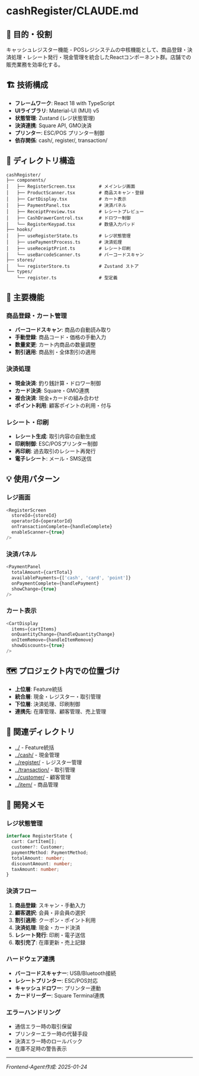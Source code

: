 # cashRegister/CLAUDE.md

## 🎯 目的・役割

キャッシュレジスター機能 - POSレジシステムの中核機能として、商品登録・決済処理・レシート発行・現金管理を統合したReactコンポーネント群。店舗での販売業務を効率化する。

## 🏗️ 技術構成

- **フレームワーク**: React 18 with TypeScript
- **UIライブラリ**: Material-UI (MUI) v5
- **状態管理**: Zustand (レジ状態管理)
- **決済連携**: Square API, GMO決済
- **プリンター**: ESC/POS プリンター制御
- **依存関係**: cash/, register/, transaction/

## 📁 ディレクトリ構造

```
cashRegister/
├── components/
│   ├── RegisterScreen.tsx         # メインレジ画面
│   ├── ProductScanner.tsx         # 商品スキャン・登録
│   ├── CartDisplay.tsx            # カート表示
│   ├── PaymentPanel.tsx           # 決済パネル
│   ├── ReceiptPreview.tsx         # レシートプレビュー
│   ├── CashDrawerControl.tsx      # ドロワー制御
│   └── RegisterKeypad.tsx         # 数値入力パッド
├── hooks/
│   ├── useRegisterState.ts        # レジ状態管理
│   ├── usePaymentProcess.ts       # 決済処理
│   ├── useReceiptPrint.ts         # レシート印刷
│   └── useBarcodeScanner.ts       # バーコードスキャン
├── stores/
│   └── registerStore.ts           # Zustand ストア
└── types/
    └── register.ts                # 型定義
```

## 🔧 主要機能

### 商品登録・カート管理
- **バーコードスキャン**: 商品の自動読み取り
- **手動登録**: 商品コード・価格の手動入力
- **数量変更**: カート内商品の数量調整
- **割引適用**: 商品別・全体割引の適用

### 決済処理
- **現金決済**: 釣り銭計算・ドロワー制御
- **カード決済**: Square・GMO連携
- **複合決済**: 現金+カードの組み合わせ
- **ポイント利用**: 顧客ポイントの利用・付与

### レシート・印刷
- **レシート生成**: 取引内容の自動生成
- **印刷制御**: ESC/POSプリンター制御
- **再印刷**: 過去取引のレシート再発行
- **電子レシート**: メール・SMS送信

## 💡 使用パターン

### レジ画面
```typescript
<RegisterScreen
  storeId={storeId}
  operatorId={operatorId}
  onTransactionComplete={handleComplete}
  enableScanner={true}
/>
```

### 決済パネル
```typescript
<PaymentPanel
  totalAmount={cartTotal}
  availablePayments={['cash', 'card', 'point']}
  onPaymentComplete={handlePayment}
  showChange={true}
/>
```

### カート表示
```typescript
<CartDisplay
  items={cartItems}
  onQuantityChange={handleQuantityChange}
  onItemRemove={handleItemRemove}
  showDiscounts={true}
/>
```

## 🗺️ プロジェクト内での位置づけ

- **上位層**: Feature統括
- **統合層**: 現金・レジスター・取引管理
- **下位層**: 決済処理、印刷制御
- **連携先**: 在庫管理、顧客管理、売上管理

## 🔗 関連ディレクトリ

- [../](../) - Feature統括
- [../cash/](../cash/) - 現金管理
- [../register/](../register/) - レジスター管理
- [../transaction/](../transaction/) - 取引管理
- [../customer/](../customer/) - 顧客管理
- [../item/](../item/) - 商品管理

## 📝 開発メモ

### レジ状態管理
```typescript
interface RegisterState {
  cart: CartItem[];
  customer?: Customer;
  paymentMethod: PaymentMethod;
  totalAmount: number;
  discountAmount: number;
  taxAmount: number;
}
```

### 決済フロー
1. **商品登録**: スキャン・手動入力
2. **顧客選択**: 会員・非会員の選択
3. **割引適用**: クーポン・ポイント利用
4. **決済処理**: 現金・カード決済
5. **レシート発行**: 印刷・電子送信
6. **取引完了**: 在庫更新・売上記録

### ハードウェア連携
- **バーコードスキャナー**: USB/Bluetooth接続
- **レシートプリンター**: ESC/POS対応
- **キャッシュドロワー**: プリンター連動
- **カードリーダー**: Square Terminal連携

### エラーハンドリング
- 通信エラー時の取引保留
- プリンターエラー時の代替手段
- 決済エラー時のロールバック
- 在庫不足時の警告表示

---
*Frontend-Agent作成: 2025-01-24* 